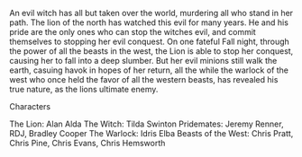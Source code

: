 An evil witch has all but taken over the world, murdering all who stand in her path.
The lion of the north has watched this evil for many years. He and his pride are the only ones who can stop the witches evil, and commit themselves to stopping her evil conquest.
On one fateful Fall night, through the power of all the beasts in the west, the Lion is able to stop her conquest, causing her to fall into a deep slumber.
But her evil minions still walk the earth, casuing havok in hopes of her return, all the while the warlock of the west who once held the favor of all the western beasts, has revealed his true nature, as the lions ultimate enemy.


Characters

The Lion: Alan Alda
The Witch: Tilda Swinton
Pridemates: Jeremy Renner, RDJ, Bradley Cooper
The Warlock: Idris Elba
Beasts of the West: Chris Pratt, Chris Pine, Chris Evans, Chris Hemsworth